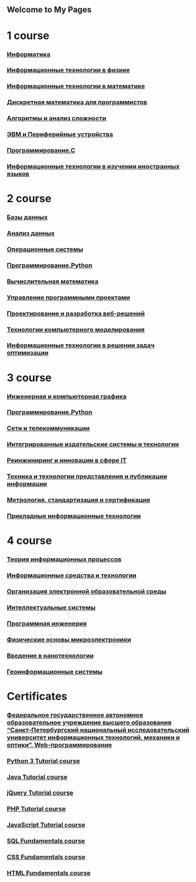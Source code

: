 ## Welcome to My Pages  
# 1 course  
### [Информатика](https://www.dropbox.com/sh/rb5m4r9332r5hit/AACI6TgfKx1NVsD-joyCIiqea?dl=0)  
### [Информационные технологии в физике](https://www.dropbox.com/sh/i3sfstx6wto5rob/AADSlDhdxVYOF_CRUuc-yfxea?dl=0)  
### [Информационные технологии в математике](https://www.dropbox.com/sh/m6yhlurpempek6b/AAACmB8PyMm_79p-87IKia3na?dl=0)  
### [Дискретная математика для программистов](https://www.dropbox.com/sh/59gwc4x77b3s4pw/AADej0_2Yd4KTMgHZo18NTRja?dl=0)  
### [Алгоритмы и анализ сложности](https://www.dropbox.com/sh/8ravo5gy0o89bl3/AACxGICu3L8T1OYRAIJgkR1-a?dl=0)  
### [ЭВМ и Периферийные устройства](https://www.dropbox.com/sh/zevuzz6eim9um1w/AACEHA3td3lXLH7V4EybFlRva?dl=0)  
### [Программирование.С](https://www.dropbox.com/sh/961rikq8mrcudou/AADN0bRu8z5oa9Ao0gYVvJFNa?dl=0)  
### [Информационные технологии в изучении иностранных языков](https://www.dropbox.com/sh/eahn6d1duudm6pz/AACiZ1xTg-TZeeQUSrqo1bPba?dl=0)
# 2 course  
### [Базы данных](https://www.dropbox.com/sh/7cw0al6g9ge4ev0/AADQ1W7LaYJzPrEz1eqNVdCQa?dl=0)  
### [Анализ данных](https://www.dropbox.com/sh/b3cerhwrqqiczq6/AAAqCG0ZvKnUcNz8fTi-Xm1Pa?dl=0)  
### [Операционные системы]()  
### [Программирование.Python](https://www.dropbox.com/sh/z7oo8gafpv0dojv/AAChWtCu166iS8PH2Pp6YtM6a?dl=0)  
### [Вычислительная математика](https://www.dropbox.com/sh/1t8uoxjji9746za/AABiqvPhDQh3x6qtiDvX0F5ua?dl=0)  
### [Управление программными проектами](https://www.dropbox.com/sh/vg5c761xwk8z1b4/AAC8rbtsbXt_5_8HA8HXvUCea?dl=0)  
### [Проектирование и разработка веб-решений](https://docs.google.com/presentation/d/1IBeg40hK_CwRzmUWYlrgRbK3raIFhXOs1wlfE1LAAUM/edit?usp=sharing)  
### [Технологии компьютерного моделирования]()  
### [Информационные технологии в решении задач оптимизации]()  
# 3 course  
### [Инженерная и компьютерная графика](https://www.dropbox.com/sh/bxyzi8kocpnech0/AABd6TB9DAI3zI80fHsYigAra?dl=0)  
### [Программирование.Python]()  
### [Сети и телекоммуникации]()  
### [Интегрированные издательские системы и технологии]()  
### [Реинжиниринг и инновации в сфере IT]()  
### [Техника и технологии представления и публикации информации]()  
### [Метрология, стандартизация и сертификация]()  
### [Прикладные информационные технологии]()  
# 4 course  
### [Теория информационных процессов](https://www.dropbox.com/sh/3ewihyuiyewe3os/AAA5jIoIelcKg5H23VsL5TKHa?dl=0)    
### [Информационные средства и технологии](https://www.dropbox.com/sh/wm44gk6cd1e5r6e/AACXb-X7fsQADTcdih8xyZT7a?dl=0)    
### [Организация электронной образовательной среды]() 
### [Интеллектуальные системы](https://www.dropbox.com/sh/wnnq0hdblbjcks5/AADYxbprLvqReTQZfEMrzQy4a?dl=0)    
### [Программная инженерия]()    
### [Физические основы микроэлектроники]()  
### [Введение в нанотехнологии]()  
### [Геоинформационные системы](https://www.dropbox.com/sh/vkmulrvl1ylcqq8/AAD96hL5G-6-YldiG8utydPha?dl=0)    
# Certificates  
### [Федеральное государственное автономное образовательное учреждение высшего образования “Санкт-Петербургский национальный исследовательский университет информационных технологий, механики и оптики”. Web-программирование](https://de.ifmo.ru/certificates/66750a1e957be99a.pdf)  
### [Python 3 Tutorial course](https://www.sololearn.com/Certificate/1073-6170552/pdf/)  
### [Java Tutorial course](https://www.sololearn.com/Certificate/1068-6170552/pdf/)  
### [jQuery Tutorial course](https://www.sololearn.com/Certificate/1082-6170552/pdf/)  
### [PHP Tutorial course](https://www.sololearn.com/Certificate/1059-6170552/pdf/)  
### [JavaScript Tutorial course](https://www.sololearn.com/Certificate/1024-6170552/pdf/)  
### [SQL Fundamentals course](https://www.sololearn.com/Certificate/1060-6170552/pdf/)  
### [CSS Fundamentals course](https://www.sololearn.com/Certificate/1023-6170552/pdf/)  
### [HTML Fundamentals course](https://www.sololearn.com/Certificate/1014-6170552/pdf/)  
